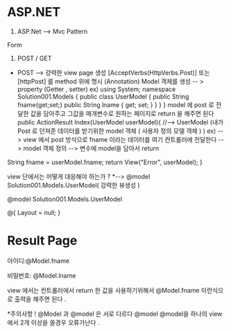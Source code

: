 # ASP.NET

1) ASP.Net --> Mvc Pattern 

Form 
1) POST / GET 

* POST --> 걍력한 view page 생성 
 [AcceptVerbs(HttpVerbs.Post)] 또는 [httpPost] 를 method 위에 명시 (Annotation) 
Model 객체를 생성 -- > property (Getter , setter) 
ex) 
using System;
namespace Solution001.Models
{
    public class UserModel
    {
        public String fname{get;set;}
        public String lname { get; set; }
    }
    }
}
model 에 post 로 전달한 값을 담아주고 그값을 매개변수로 원하는 페이지로 return 을 해주면 된다 
public ActionResult Index(UserModel userModel){
//--> UserModel (내가 Post 로 던져준 데이터를 받기위한 model 객체 ( 사용자 정의 모델 객체 ) )
ex) --> view 에서 post 방식으로 fname 이라는 데이터를 여기 컨트롤러에 전달한다 --> model 객체 정의  --> 변수에 model을 담아서 
return 


String fname = userModel.fname;
return View("Error", userModel);
}

view 단에서는 어떻게 대응해야 하는가 ? 
*-->
@model Solution001.Models.UserModel( 강력한 뷰생성 )


@model Solution001.Models.UserModel

@{
    Layout = null;
}

<!DOCTYPE html>
<html>
<head>
    <title>Result</title>
</head>
<body>
    <h1> Result Page </h1>
    <p> 아이디:@Model.fname</p>
    <p> 비밀번호: @Model.lname </p>

</body>
</html>

view 에서는 컨트롤러에서 return 한 값을 사용하기위해서 @Model.fname 이런식으로 출력을 해주면 된다 .



*주의사항
! @Model 과 @model 은 서로 다르다 
@model @model을 하나의 view 에서 2개 이상을 쓸경우 오류가난다 .
